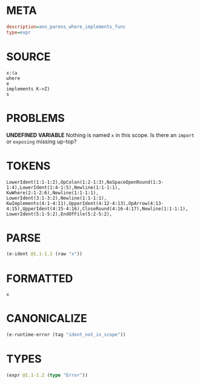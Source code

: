 # META
~~~ini
description=ann_parens_where_implements_func
type=expr
~~~
# SOURCE
~~~roc
x:(a
where
e
implements K->Z)
s
~~~
# PROBLEMS
**UNDEFINED VARIABLE**
Nothing is named `x` in this scope.
Is there an `import` or `exposing` missing up-top?

# TOKENS
~~~zig
LowerIdent(1:1-1:2),OpColon(1:2-1:3),NoSpaceOpenRound(1:3-1:4),LowerIdent(1:4-1:5),Newline(1:1-1:1),
KwWhere(2:1-2:6),Newline(1:1-1:1),
LowerIdent(3:1-3:2),Newline(1:1-1:1),
KwImplements(4:1-4:11),UpperIdent(4:12-4:13),OpArrow(4:13-4:15),UpperIdent(4:15-4:16),CloseRound(4:16-4:17),Newline(1:1-1:1),
LowerIdent(5:1-5:2),EndOfFile(5:2-5:2),
~~~
# PARSE
~~~clojure
(e-ident @1.1-1.2 (raw "x"))
~~~
# FORMATTED
~~~roc
x
~~~
# CANONICALIZE
~~~clojure
(e-runtime-error (tag "ident_not_in_scope"))
~~~
# TYPES
~~~clojure
(expr @1.1-1.2 (type "Error"))
~~~

